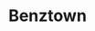 ---
templateKey: 'brands-post'
title: 'Benztown'
icon: /img/jumbotron.jpg
more: "an intro to benztow"
brands:
  - name: Benztown Branding
    description: >
      Blurbus exudus
    image: /img/coffee.png
  - name:
---